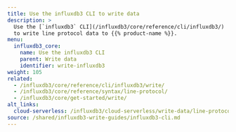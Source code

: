 ```yaml
---
title: Use the influxdb3 CLI to write data
description: >
  Use the [`influxdb3` CLI](/influxdb3/core/reference/cli/influxdb3/)
  to write line protocol data to {{% product-name %}}.
menu:
  influxdb3_core:
    name: Use the influxdb3 CLI
    parent: Write data
    identifier: write-influxdb3
weight: 105
related:
  - /influxdb3/core/reference/cli/influxdb3/write/
  - /influxdb3/core/reference/syntax/line-protocol/
  - /influxdb3/core/get-started/write/
alt_links:
  cloud-serverless: /influxdb3/cloud-serverless/write-data/line-protocol/
source: /shared/influxdb3-write-guides/influxdb3-cli.md
---
```


<!--
The content for this page is at content/shared/influxdb3-write-guides/influxdb3-cli.md
-->
